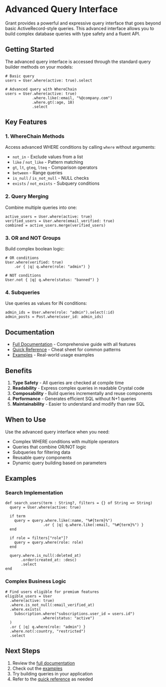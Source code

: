 # Advanced Query Interface

Grant provides a powerful and expressive query interface that goes beyond basic ActiveRecord-style queries. This advanced interface allows you to build complex database queries with type safety and a fluent API.

## Getting Started

The advanced query interface is accessed through the standard query builder methods on your models:

```crystal
# Basic query
users = User.where(active: true).select

# Advanced query with WhereChain
users = User.where(active: true)
            .where.like(:email, "%@company.com")
            .where.gt(:age, 18)
            .select
```

## Key Features

### 1. WhereChain Methods
Access advanced WHERE conditions by calling `where` without arguments:

- `not_in` - Exclude values from a list
- `like` / `not_like` - Pattern matching
- `gt`, `lt`, `gteq`, `lteq` - Comparison operators
- `between` - Range queries
- `is_null` / `is_not_null` - NULL checks
- `exists` / `not_exists` - Subquery conditions

### 2. Query Merging
Combine multiple queries into one:

```crystal
active_users = User.where(active: true)
verified_users = User.where(email_verified: true)
combined = active_users.merge(verified_users)
```

### 3. OR and NOT Groups
Build complex boolean logic:

```crystal
# OR conditions
User.where(verified: true)
    .or { |q| q.where(role: "admin") }

# NOT conditions  
User.not { |q| q.where(status: "banned") }
```

### 4. Subqueries
Use queries as values for IN conditions:

```crystal
admin_ids = User.where(role: "admin").select(:id)
admin_posts = Post.where(user_id: admin_ids)
```

## Documentation

- [Full Documentation](./ADVANCED_QUERY_INTERFACE.md) - Comprehensive guide with all features
- [Quick Reference](./ADVANCED_QUERY_QUICK_REFERENCE.md) - Cheat sheet for common patterns
- [Examples](../examples/advanced_query_examples.cr) - Real-world usage examples

## Benefits

1. **Type Safety** - All queries are checked at compile time
2. **Readability** - Express complex queries in readable Crystal code
3. **Composability** - Build queries incrementally and reuse components
4. **Performance** - Generates efficient SQL without N+1 queries
5. **Maintainability** - Easier to understand and modify than raw SQL

## When to Use

Use the advanced query interface when you need:
- Complex WHERE conditions with multiple operators
- Queries that combine OR/NOT logic
- Subqueries for filtering data
- Reusable query components
- Dynamic query building based on parameters

## Examples

### Search Implementation
```crystal
def search_users(term : String?, filters = {} of String => String)
  query = User.where(active: true)
  
  if term
    query = query.where.like(:name, "%#{term}%")
                 .or { |q| q.where.like(:email, "%#{term}%") }
  end
  
  if role = filters["role"]?
    query = query.where(role: role)
  end
  
  query.where.is_null(:deleted_at)
       .order(created_at: :desc)
       .select
end
```

### Complex Business Logic
```crystal
# Find users eligible for premium features
eligible_users = User
  .where(active: true)
  .where.is_not_null(:email_verified_at)
  .where.exists(
    Subscription.where("subscriptions.user_id = users.id")
                .where(status: "active")
  )
  .or { |q| q.where(role: "admin") }
  .where.not(:country, "restricted")
  .select
```

## Next Steps

1. Review the [full documentation](./ADVANCED_QUERY_INTERFACE.md)
2. Check out the [examples](../examples/advanced_query_examples.cr)
3. Try building queries in your application
4. Refer to the [quick reference](./ADVANCED_QUERY_QUICK_REFERENCE.md) as needed
